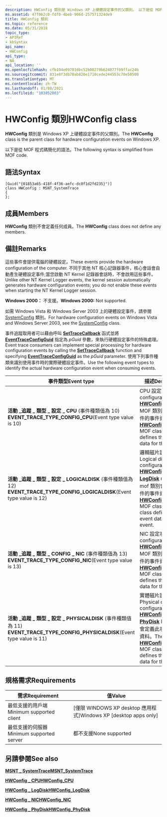 ```yaml
---
description: HWConfig 類別是 Windows XP 上硬體設定事件的父類別。 以下是從 MOF 程式碼簡化的語法。
ms.assetid: 47f062c0-fdf0-4beb-906d-257571324de9
title: HWConfig 類別
ms.topic: reference
ms.date: 05/31/2018
topic_type:
- APIRef
- kbSyntax
api_name:
- HWConfig
api_type:
- NA
api_location: ''
ms.openlocfilehash: cfb194e09701dbc52b00279b624877f09ffac24b
ms.sourcegitcommit: 831e8f3db78ab820e1710cede244553c70e50500
ms.translationtype: MT
ms.contentlocale: zh-TW
ms.lasthandoff: 01/08/2021
ms.locfileid: "103852803"
---
```

# <a name="hwconfig-class"></a><span data-ttu-id="3f9fa-104">HWConfig 類別</span><span class="sxs-lookup"><span data-stu-id="3f9fa-104">HWConfig class</span></span>

<span data-ttu-id="3f9fa-105">**HWConfig** 類別是 Windows XP 上硬體設定事件的父類別。</span><span class="sxs-lookup"><span data-stu-id="3f9fa-105">The **HWConfig** class is the parent class for hardware configuration events on Windows XP.</span></span>

<span data-ttu-id="3f9fa-106">以下是從 MOF 程式碼簡化的語法。</span><span class="sxs-lookup"><span data-stu-id="3f9fa-106">The following syntax is simplified from MOF code.</span></span>

## <a name="syntax"></a><span data-ttu-id="3f9fa-107">語法</span><span class="sxs-lookup"><span data-stu-id="3f9fa-107">Syntax</span></span>

``` syntax
[Guid("{01853a65-418f-4f36-aefc-dc0f1d2fd235}")]
class HWConfig : MSNT_SystemTrace
{
};
```

## <a name="members"></a><span data-ttu-id="3f9fa-108">成員</span><span class="sxs-lookup"><span data-stu-id="3f9fa-108">Members</span></span>

<span data-ttu-id="3f9fa-109">**HWConfig** 類別不會定義任何成員。</span><span class="sxs-lookup"><span data-stu-id="3f9fa-109">The **HWConfig** class does not define any members.</span></span>

## <a name="remarks"></a><span data-ttu-id="3f9fa-110">備註</span><span class="sxs-lookup"><span data-stu-id="3f9fa-110">Remarks</span></span>

<span data-ttu-id="3f9fa-111">這些事件會提供電腦的硬體設定。</span><span class="sxs-lookup"><span data-stu-id="3f9fa-111">These events provide the hardware configuration of the computer.</span></span> <span data-ttu-id="3f9fa-112">不同于其他 NT 核心記錄器事件，核心會話會自動產生硬體設定事件;當您啟動 NT Kernel 記錄器會話時，不會啟用這些事件。</span><span class="sxs-lookup"><span data-stu-id="3f9fa-112">Unlike other NT Kernel Logger events, the kernel session automatically generates hardware configuration events; you do not enable these events when starting the NT Kernel Logger session.</span></span>

<span data-ttu-id="3f9fa-113">**Windows 2000：** 不支援。</span><span class="sxs-lookup"><span data-stu-id="3f9fa-113">**Windows 2000:** Not supported.</span></span>

<span data-ttu-id="3f9fa-114">如需 Windows Vista 和 Windows Server 2003 上的硬體設定事件，請參閱 [SystemConfig](systemconfig.md) 類別。</span><span class="sxs-lookup"><span data-stu-id="3f9fa-114">For hardware configuration events on Windows Vista and Windows Server 2003, see the [SystemConfig](systemconfig.md) class.</span></span>

<span data-ttu-id="3f9fa-115">事件追蹤取用者可以藉由呼叫 [**SetTraceCallback**](/windows/win32/api/evntrace/nf-evntrace-settracecallback) 函式並將 [**EventTraceConfigGuid**](nt-kernel-logger-constants.md) 指定為 *pGuid* 參數，來執行硬體設定事件的特殊處理。</span><span class="sxs-lookup"><span data-stu-id="3f9fa-115">Event trace consumers can implement special processing for hardware configuration events by calling the [**SetTraceCallback**](/windows/win32/api/evntrace/nf-evntrace-settracecallback) function and specifying [**EventTraceConfigGuid**](nt-kernel-logger-constants.md) as the *pGuid* parameter.</span></span> <span data-ttu-id="3f9fa-116">使用下列事件種類來識別使用事件時的實際硬體設定事件。</span><span class="sxs-lookup"><span data-stu-id="3f9fa-116">Use the following event types to identify the actual hardware configuration event when consuming events.</span></span>



| <span data-ttu-id="3f9fa-117">事件類型</span><span class="sxs-lookup"><span data-stu-id="3f9fa-117">Event type</span></span>                                                                      | <span data-ttu-id="3f9fa-118">描述</span><span class="sxs-lookup"><span data-stu-id="3f9fa-118">Description</span></span>                                                                                                                                      |
|---------------------------------------------------------------------------------|--------------------------------------------------------------------------------------------------------------------------------------------------|
| <span data-ttu-id="3f9fa-119">**活動 \_追蹤 \_ 類型 \_ 設定 \_ CPU** (事件種類值為 10) </span><span class="sxs-lookup"><span data-stu-id="3f9fa-119">**EVENT\_TRACE\_TYPE\_CONFIG\_CPU**(Event type value is 10)</span></span><br/>          | <span data-ttu-id="3f9fa-120">CPU 設定事件。</span><span class="sxs-lookup"><span data-stu-id="3f9fa-120">CPU configuration event.</span></span> <span data-ttu-id="3f9fa-121">[**HWConfig \_ CPU**](hwconfig-cpu.md) MOF 類別會定義此事件的事件資料。</span><span class="sxs-lookup"><span data-stu-id="3f9fa-121">The [**HWConfig\_CPU**](hwconfig-cpu.md) MOF classes defines the event data for this event.</span></span>                            |
| <span data-ttu-id="3f9fa-122">**活動 \_追蹤 \_ 類型 \_ 設定 \_ LOGICALDISK** (事件種類值為 12) </span><span class="sxs-lookup"><span data-stu-id="3f9fa-122">**EVENT\_TRACE\_TYPE\_CONFIG\_LOGICALDISK**(Event type value is 12)</span></span><br/>  | <span data-ttu-id="3f9fa-123">邏輯磁片設定事件。</span><span class="sxs-lookup"><span data-stu-id="3f9fa-123">Logical disk configuration event.</span></span> <span data-ttu-id="3f9fa-124">[**HWConfig \_ LogDisk**](hwconfig-logdisk.md) mof 類別 mof 類別會定義此事件的事件資料。</span><span class="sxs-lookup"><span data-stu-id="3f9fa-124">The [**HWConfig\_LogDisk**](hwconfig-logdisk.md) MOF classes MOF class defines the event data for this event.</span></span> |
| <span data-ttu-id="3f9fa-125">**活動 \_追蹤 \_ 類型 \_ CONFIG \_ NIC** (事件種類值為 13) </span><span class="sxs-lookup"><span data-stu-id="3f9fa-125">**EVENT\_TRACE\_TYPE\_CONFIG\_NIC**(Event type value is 13)</span></span><br/>          | <span data-ttu-id="3f9fa-126">NIC 設定事件。</span><span class="sxs-lookup"><span data-stu-id="3f9fa-126">NIC configuration event.</span></span> <span data-ttu-id="3f9fa-127">[**HWConfig \_ NIC**](hwconfig-nic.md) MOF 類別會定義此事件的事件資料。</span><span class="sxs-lookup"><span data-stu-id="3f9fa-127">The [**HWConfig\_NIC**](hwconfig-nic.md) MOF classes defines the event data for this event.</span></span>                            |
| <span data-ttu-id="3f9fa-128">**活動 \_追蹤 \_ 類型 \_ 設定 \_ PHYSICALDISK** (事件種類值為 11) </span><span class="sxs-lookup"><span data-stu-id="3f9fa-128">**EVENT\_TRACE\_TYPE\_CONFIG\_PHYSICALDISK**(Event type value is 11)</span></span><br/> | <span data-ttu-id="3f9fa-129">實體磁片設定事件。</span><span class="sxs-lookup"><span data-stu-id="3f9fa-129">Physical disk configuration event.</span></span> <span data-ttu-id="3f9fa-130">[**HWConfig \_ PhyDisk**](hwconfig-phydisk.md) MOF 類別會定義此事件的事件資料。</span><span class="sxs-lookup"><span data-stu-id="3f9fa-130">The [**HWConfig\_PhyDisk**](hwconfig-phydisk.md) MOF classes defines the event data for this event.</span></span>          |



 

## <a name="requirements"></a><span data-ttu-id="3f9fa-131">規格需求</span><span class="sxs-lookup"><span data-stu-id="3f9fa-131">Requirements</span></span>



| <span data-ttu-id="3f9fa-132">需求</span><span class="sxs-lookup"><span data-stu-id="3f9fa-132">Requirement</span></span> | <span data-ttu-id="3f9fa-133">值</span><span class="sxs-lookup"><span data-stu-id="3f9fa-133">Value</span></span> |
|-------------------------------------|---------------------------------------------|
| <span data-ttu-id="3f9fa-134">最低支援的用戶端</span><span class="sxs-lookup"><span data-stu-id="3f9fa-134">Minimum supported client</span></span><br/> | <span data-ttu-id="3f9fa-135">\[僅限 WINDOWS XP desktop 應用程式\]</span><span class="sxs-lookup"><span data-stu-id="3f9fa-135">Windows XP \[desktop apps only\]</span></span><br/> |
| <span data-ttu-id="3f9fa-136">最低支援的伺服器</span><span class="sxs-lookup"><span data-stu-id="3f9fa-136">Minimum supported server</span></span><br/> | <span data-ttu-id="3f9fa-137">都不支援</span><span class="sxs-lookup"><span data-stu-id="3f9fa-137">None supported</span></span><br/>                   |



## <a name="see-also"></a><span data-ttu-id="3f9fa-138">另請參閱</span><span class="sxs-lookup"><span data-stu-id="3f9fa-138">See also</span></span>

<dl> <dt>

[<span data-ttu-id="3f9fa-139">**MSNT \_ SystemTrace**</span><span class="sxs-lookup"><span data-stu-id="3f9fa-139">**MSNT\_SystemTrace**</span></span>](msnt-systemtrace.md)
</dt> <dt>

[<span data-ttu-id="3f9fa-140">**HWConfig \_ CPU**</span><span class="sxs-lookup"><span data-stu-id="3f9fa-140">**HWConfig\_CPU**</span></span>](hwconfig-cpu.md)
</dt> <dt>

[<span data-ttu-id="3f9fa-141">**HWConfig \_ LogDisk**</span><span class="sxs-lookup"><span data-stu-id="3f9fa-141">**HWConfig\_LogDisk**</span></span>](hwconfig-logdisk.md)
</dt> <dt>

[<span data-ttu-id="3f9fa-142">**HWConfig \_ NIC**</span><span class="sxs-lookup"><span data-stu-id="3f9fa-142">**HWConfig\_NIC**</span></span>](hwconfig-nic.md)
</dt> <dt>

[<span data-ttu-id="3f9fa-143">**HWConfig \_ PhyDisk**</span><span class="sxs-lookup"><span data-stu-id="3f9fa-143">**HWConfig\_PhyDisk**</span></span>](hwconfig-phydisk.md)
</dt> </dl>

 

 
